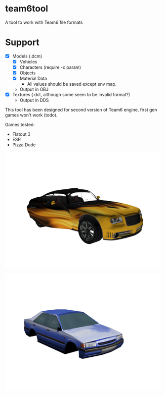 # team6tool
A tool to work with Team6 file formats

# Support
- [X] Models (.dcm)
  - [x] Vehicles
  - [x] Characters (require -c param)
  - [x] Objects
  - [X] Material Data
     - All values should be saved except env map.
   - Output in OBJ
- [X] Textures (.dct, although some seem to be invalid format?)
  - Output in DDS



This tool has been designed for second version of Team6 engine, first gen games won't work (todo).

Games tested:
- Flatout 3
- ESR
- Pizza Dude

![img](https://raw.githubusercontent.com/ermaccer/team6tool/master/render.png)

![img](https://raw.githubusercontent.com/ermaccer/team6tool/master/render2.png)
